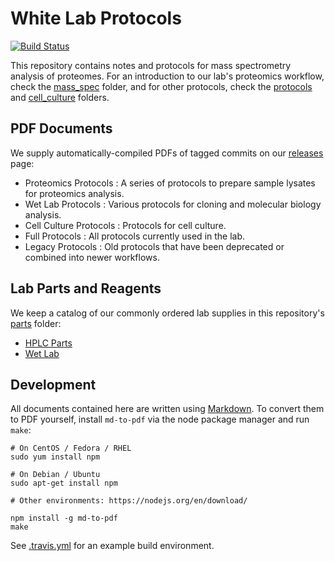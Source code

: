 # White Lab Protocols

[![Build Status](https://img.shields.io/travis/white-lab/protocols.svg)](https://travis-ci.org/white-lab/protocols)


This repository contains notes and protocols for mass spectrometry analysis of
proteomes. For an introduction to our lab's proteomics workflow, check the
[mass_spec](mass_spec) folder, and for other protocols, check
the [protocols](protocols) and [cell_culture](cell_culture) folders.

## PDF Documents

We supply automatically-compiled PDFs of tagged commits on our
[releases](https://github.com/white-lab/protocols/releases/latest) page:

  * Proteomics Protocols : A series of protocols to prepare sample lysates for proteomics analysis.
  * Wet Lab Protocols : Various protocols for cloning and molecular biology analysis.
  * Cell Culture Protocols : Protocols for cell culture.
  * Full Protocols : All protocols currently used in the lab.
  * Legacy Protocols : Old protocols that have been deprecated or combined into newer workflows.

## Lab Parts and Reagents

  We keep a catalog of our commonly ordered lab supplies in this repository's
  [parts](parts) folder:

  * [HPLC Parts](parts/HPLC.md)
  * [Wet Lab](parts/Wet_Lab.md)

## Development

All documents contained here are written using
[Markdown](https://daringfireball.net/projects/markdown/). To convert them to
PDF yourself, install `md-to-pdf` via the node package manager and run
`make`:

```
# On CentOS / Fedora / RHEL
sudo yum install npm

# On Debian / Ubuntu
sudo apt-get install npm

# Other environments: https://nodejs.org/en/download/

npm install -g md-to-pdf
make
```

See [.travis.yml](.travis.yml) for an example build environment.
